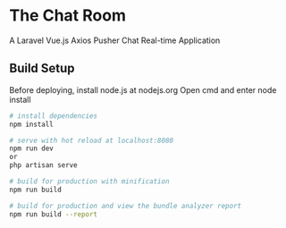 # The Chat Room
A Laravel Vue.js Axios Pusher Chat Real-time Application

## Build Setup
Before deploying, install node.js at nodejs.org
Open cmd and enter node install

``` bash
# install dependencies
npm install

# serve with hot reload at localhost:8080
npm run dev
or 
php artisan serve

# build for production with minification
npm run build

# build for production and view the bundle analyzer report
npm run build --report
```
